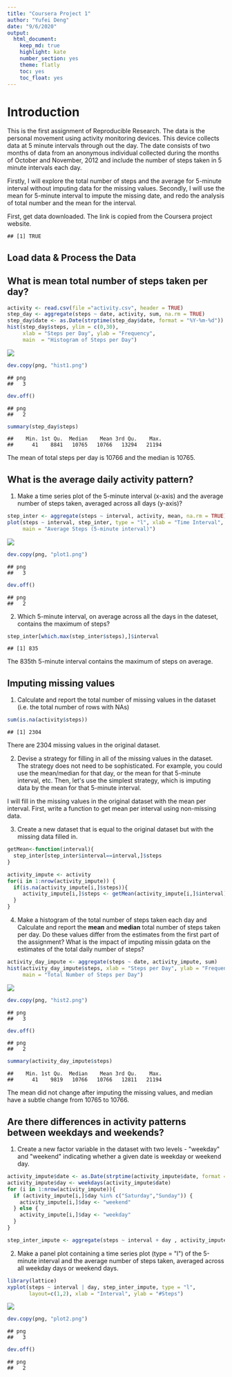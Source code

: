 ```yaml
---
title: "Coursera Project 1"
author: "Yufei Deng"
date: "9/6/2020"
output: 
  html_document:
    keep_md: true
    highlight: kate
    number_section: yes
    theme: flatly
    toc: yes
    toc_float: yes
---
```


# Introduction

This is the first assignment of Reproducible Research. The data is the personal movement using activity monitoring devices. This device collects data at 5 minute intervals through out the day. The date consists of two months of data from an anonymous individual collected during the months of October and November, 2012 and include the number of steps taken in 5 minute intervals each day. 

Firstly, I will explore the total number of steps and the average for 5-minute interval without imputing data for the missing values. Secondly, I will use the mean for 5-minute interval to impute the missing date, and redo the analysis of total number and the mean for the interval. 

First, get data downloaded. The link is copied from the Coursera project website. 

```
## [1] TRUE
```
## Load data & Process the Data

## What is mean total number of steps taken per day?

```r
activity <- read.csv(file ="activity.csv", header = TRUE)
step_day <- aggregate(steps ~ date, activity, sum, na.rm = TRUE)
step_day$date <- as.Date(strptime(step_day$date, format = "%Y-%m-%d"))
hist(step_day$steps, ylim = c(0,30),
     xlab = "Steps per Day", ylab = "Frequency",
     main  = "Histogram of Steps per Day")
```

![](PA_template_files/figure-html/unnamed-chunk-2-1.png)<!-- -->

```r
dev.copy(png, "hist1.png")
```

```
## png 
##   3
```

```r
dev.off()
```

```
## png 
##   2
```

```r
summary(step_day$steps)
```

```
##    Min. 1st Qu.  Median    Mean 3rd Qu.    Max. 
##      41    8841   10765   10766   13294   21194
```
The mean of total steps per day is 10766 and the median is 10765. 

## What is the average daily activity pattern?
1. Make a time series plot of the 5-minute interval (x-axis) and the average number of steps taken, averaged across all days (y-axis)?

```r
step_inter <- aggregate(steps ~ interval, activity, mean, na.rm = TRUE)
plot(steps ~ interval, step_inter, type = "l", xlab = "Time Interval", 
     main = "Average Steps (5-minute interval)")
```

![](PA_template_files/figure-html/unnamed-chunk-3-1.png)<!-- -->

```r
dev.copy(png, "plot1.png")
```

```
## png 
##   3
```

```r
dev.off()
```

```
## png 
##   2
```
2. Which 5-minute interval, on average across all the days in the dateset, contains the maximum of steps?

```r
step_inter[which.max(step_inter$steps),]$interval
```

```
## [1] 835
```
The 835th 5-minute interval contains the maximum of steps on average. 
## Imputing missing values
1. Calculate and report the total number of missing values in the dataset (i.e. the total number of rows with NAs)

```r
sum(is.na(activity$steps))
```

```
## [1] 2304
```
There are 2304 missing values in the original dataset.

2. Devise a strategy for filling in all of the missing values in the dataset. The strategy does not need to be sophisticated. For example, you could use the mean/median for that day, or the mean for that 5-minute interval, etc. Then, let's use the simplest strategy, which is imputing data by the mean for that 5-minute interval. 

I will fill in the missing values in the original dataset with the mean per interval. First, write a function to get mean per interval using non-missing data. 

3. Create a new dataset that is equal to the original dataset but with the missing data filled in. 

```r
getMean<-function(interval){
  step_inter[step_inter$interval==interval,]$steps
}

activity_impute <- activity
for(i in 1:nrow(activity_impute)) {
  if(is.na(activity_impute[i,]$steps)){
     activity_impute[i,]$steps <- getMean(activity_impute[i,]$interval)
  }
}
```
4. Make a histogram of the total number of steps taken each day and Calculate and report the **mean** and **median** total number of steps taken per day. Do these values differ from the estimates from the first part of the assignment? What is the impact of imputing missin gdata on the estimates of the total daily number of steps?

```r
activity_day_impute <- aggregate(steps ~ date, activity_impute, sum)
hist(activity_day_impute$steps, xlab = "Steps per Day", ylab = "Frequency",
     main = "Total Number of Steps per Day")
```

![](PA_template_files/figure-html/unnamed-chunk-7-1.png)<!-- -->

```r
dev.copy(png, "hist2.png")
```

```
## png 
##   3
```

```r
dev.off()
```

```
## png 
##   2
```

```r
summary(activity_day_impute$steps)
```

```
##    Min. 1st Qu.  Median    Mean 3rd Qu.    Max. 
##      41    9819   10766   10766   12811   21194
```
The mean did not change after imputing the missing values, and median have a subtle change from 10765 to 10766. 

## Are there differences in activity patterns between weekdays and weekends?
1. Create a new factor variable in the dataset with two levels - "weekday" and "weekend" indicating whether a given date is weekday or weekend day. 

```r
activity_impute$date <- as.Date(strptime(activity_impute$date, format = "%Y-%m-%d"))
activity_impute$day <- weekdays(activity_impute$date)
for (i in 1:nrow(activity_impute)){
  if (activity_impute[i,]$day %in% c("Saturday","Sunday")) {
    activity_impute[i,]$day <- "weekend"
  } else {
    activity_impute[i,]$day <- "weekday"
  }
}

step_inter_impute <- aggregate(steps ~ interval + day , activity_impute, mean)
```
2. Make a panel plot containing a time series plot (type = "l") of the 5-minute interval and the average number of steps taken, averaged across all weekday days or weekend days.

```r
library(lattice)
xyplot(steps ~ interval | day, step_inter_impute, type = "l",
       layout=c(1,2), xlab = "Interval", ylab = "#Steps")
```

![](PA_template_files/figure-html/unnamed-chunk-9-1.png)<!-- -->

```r
dev.copy(png, "plot2.png")
```

```
## png 
##   3
```

```r
dev.off()
```

```
## png 
##   2
```


















